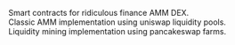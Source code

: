 Smart contracts for ridiculous finance AMM DEX.  
Classic AMM implementation using uniswap liquidity pools.  
Liquidity mining implementation using pancakeswap farms.
